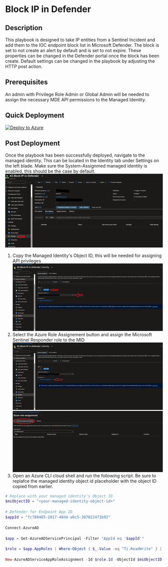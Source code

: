 # Block IP in Defender

## Description

This playbook is designed to take IP entities from a Sentinel Incident and add them to the IOC endpoint block list in Microsoft Defender. The block is set to not create an alert by default and is set to not expire. These properties can be changed in the Defender portal once the block has been create. Default settings can be changed in the playbook by adjusting the HTTP post action.

## Prerequisites

An admin with Privilege Role Admin or Global Admin will be needed to assign the necessary MDE API permissions to the Managed Identity.

## Quick Deployment

[![Deploy to Azure](https://aka.ms/deploytoazurebutton)](https://portal.azure.com/#create/Microsoft.Template/uri/https%3A%2F%2Fraw.githubusercontent.com%2FAscent-Solutions-LLC%2FProServ_AutomationKits%2Fmain%2FPlaybooks%2FAdd-IP-to-Custom-Indicator-list%2FBlock_IP_in_Defender.json)

## Post Deployment

Once the playbook has been successfully deployed, navigate to the managed identity. This can be located in the Identity tab under Settings on the left blade. Make sure the System-Assignmed managed identity is enabled, this should be the case by default.
![alt text](images/MID_settings_01.png)

1) Copy the Managed Identity's Object ID, this will be needed for assigning API privileges
![alt text](images/MID_settings_objectID.png)
2) Select the Azure Role Assignement button and assign the Microsoft Sentinel
Responder role to the MID
![alt text](images/MID_settings_AzureRoleAssignment.png)
![alt text](images/MID_settings_addroleassignment.png)
3) Open an Azure CLI cloud shell and run the following script. Be sure to replafce the managed identity object id placeholder with the object ID copied from earlier.

```powershell
# Replace with your managed identity's Object ID
$miObjectID = "<your-managed-identity-object-id>"

# Defender for Endpoint App ID
$appId = "fc780465-2017-40d4-a0c5-307022471b92"

Connect-AzureAD

$app = Get-AzureADServicePrincipal -Filter "AppId eq '$appId'"

$role = $app.AppRoles | Where-Object { $_.Value -eq "Ti.ReadWrite" } | Select-Object -First 1

New-AzureADServiceAppRoleAssignment -Id $role.Id -ObjectId $miObjectID -PrincipalId $miObjectID -ResourceId $app.ObjectId
```
